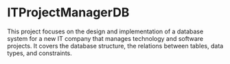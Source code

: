 # ITProjectManagerDB
This project focuses on the design and implementation of a database system for a new IT company that manages technology and software projects. It covers the database structure, the relations between tables, data types, and constraints.
